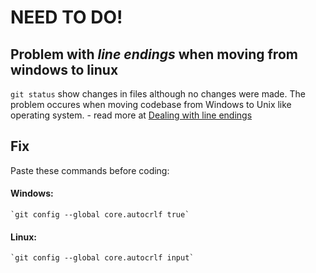 # NEED TO DO!
 ## Problem with *line endings* when moving from windows to linux
  `git status` show changes in files although no changes were made.
  The problem occures when moving codebase from Windows to Unix like operating system.
    - read more at [Dealing with line endings](https://docs.github.com/en/get-started/getting-started-with-git/configuring-git-to-handle-line-endings#platform-all)
 ## Fix
  Paste these commands before coding:
  #### Windows: 
  
    `git config --global core.autocrlf true`
      
  #### Linux: 
  
    `git config --global core.autocrlf input`
  

